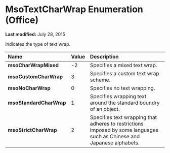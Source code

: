 
# MsoTextCharWrap Enumeration (Office)

 **Last modified:** July 28, 2015

Indicates the type of text wrap.


|**Name**|**Value**|**Description**|
|:-----|:-----|:-----|
| **msoCharWrapMixed**|-2|Specifies a mixed text wrap.|
| **msoCustomCharWrap**|3|Specifies a custom text wrap scheme.|
| **msoNoCharWrap**|0|Specifies no text wrapping.|
| **msoStandardCharWrap**|1|Specifies wrapping text around the standard boundry of an object.|
| **msoStrictCharWrap**|2|Specifies text wrapping that adheres to restrictions imposed by some languages such as Chinese and Japanese alphabets.|
